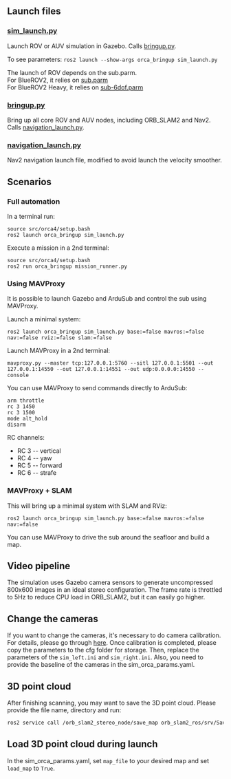 ## Launch files

### [sim_launch.py](launch/sim_launch.py)

Launch ROV or AUV simulation in Gazebo.
Calls [bringup.py](launch/bringup.py).

To see parameters: `ros2 launch --show-args orca_bringup sim_launch.py`

The launch of ROV depends on the sub.parm.  
For BlueROV2, it relies on [sub.parm](#~/home/orca4/ardupilot/Tools/autotest/default_params/sub.parm)  
For BlueROV2 Heavy, it relies on [sub-6dof.parm](#~/home/orca4/ardupilot/Tools/autotest/default_params/sub-6dof.parm)

### [bringup.py](launch/bringup.py)

Bring up all core ROV and AUV nodes, including ORB_SLAM2 and Nav2.
Calls [navigation_launch.py](launch/navigation_launch.py).

### [navigation_launch.py](launch/navigation_launch.py)

Nav2 navigation launch file, modified to avoid launch the velocity smoother.

## Scenarios

### Full automation

In a terminal run:
~~~
source src/orca4/setup.bash
ros2 launch orca_bringup sim_launch.py
~~~

Execute a mission in a 2nd terminal:
~~~
source src/orca4/setup.bash
ros2 run orca_bringup mission_runner.py
~~~

### Using MAVProxy

It is possible to launch Gazebo and ArduSub and control the sub using MAVProxy.

Launch a minimal system:
~~~
ros2 launch orca_bringup sim_launch.py base:=false mavros:=false nav:=false rviz:=false slam:=false
~~~

Launch MAVProxy in a 2nd terminal:
~~~
mavproxy.py --master tcp:127.0.0.1:5760 --sitl 127.0.0.1:5501 --out 127.0.0.1:14550 --out 127.0.0.1:14551 --out udp:0.0.0.0:14550 --console
~~~

You can use MAVProxy to send commands directly to ArduSub:
~~~
arm throttle
rc 3 1450
rc 3 1500
mode alt_hold
disarm
~~~

RC channels:
* RC 3 -- vertical
* RC 4 -- yaw
* RC 5 -- forward
* RC 6 -- strafe

### MAVProxy + SLAM

This will bring up a minimal system with SLAM and RViz:
~~~
ros2 launch orca_bringup sim_launch.py base:=false mavros:=false nav:=false
~~~

You can use MAVProxy to drive the sub around the seafloor and build a map.

## Video pipeline

The simulation uses Gazebo camera sensors to generate uncompressed 800x600 images in an
ideal stereo configuration. The frame rate is throttled to 5Hz to reduce CPU load in ORB_SLAM2, but
it can easily go higher.

## Change the cameras
If you want to change the cameras, it's necessary to do camera calibration.
For details, please go through [here](git@github.com:HKUST-UROP-ROV-SIM/gazebo_camera_calibration.git).
Once calibration is completed, please copy the parameters to the cfg folder for storage. Then, replace the parameters of the ```sim_left.ini``` and ```sim_right.ini```. Also, you need to provide the baseline of the cameras in the sim_orca_params.yaml.

## 3D point cloud
After finishing scanning, you may want to save the 3D point cloud.
Please provide the file name, directory and run:
```bash
ros2 service call /orb_slam2_stereo_node/save_map orb_slam2_ros/srv/SaveMap name:\ \'\'\ 
``` 

## Load 3D point cloud during launch
In the sim_orca_params.yaml, set ```map_file``` to your desired map and set ```load_map``` to ```True```.